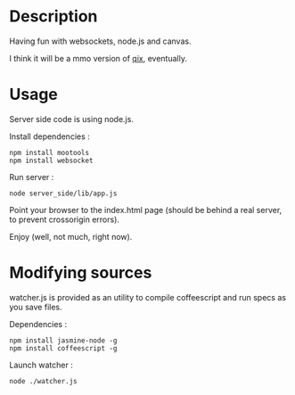 # Description

Having fun with websockets, node.js and canvas.

I think it will be a mmo version of [qix](http://en.wikipedia.org/wiki/Qix), eventually.

# Usage

Server side code is using node.js.

Install dependencies :

```
npm install mootools
npm install websocket
```

Run server :

```
node server_side/lib/app.js
```

Point your browser to the index.html page (should be behind a real server, to prevent
crossorigin errors).

Enjoy (well, not much, right now).


# Modifying sources

watcher.js is provided as an utility to compile coffeescript and run specs as you save files.

Dependencies :

```
npm install jasmine-node -g
npm install coffeescript -g
```

Launch watcher :

```
node ./watcher.js
```
